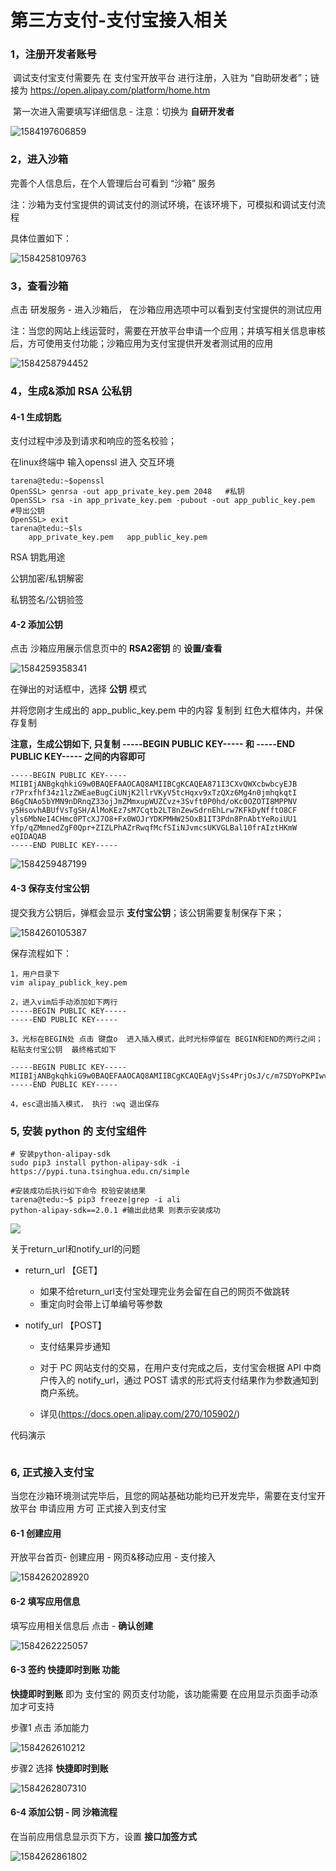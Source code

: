 # 第三方支付-支付宝接入相关

### 1，注册开发者账号 

​      调试支付宝支付需要先 在 支付宝开放平台 进行注册，入驻为 “自助研发者”；链接为 https://open.alipay.com/platform/home.htm

​     第一次进入需要填写详细信息  - 注意：切换为 **自研开发者**

![1584197606859](images\1584197606859.png)



### 2，进入沙箱

完善个人信息后，在个人管理后台可看到 “沙箱” 服务

注：沙箱为支付宝提供的调试支付的测试环境，在该环境下，可模拟和调试支付流程

具体位置如下：

![1584258109763](images\1584258109763.png)

### 3，查看沙箱

点击 研发服务 - 进入沙箱后， 在沙箱应用选项中可以看到支付宝提供的测试应用

注：当您的网站上线运营时，需要在开放平台申请一个应用；并填写相关信息审核后，方可使用支付功能；沙箱应用为支付宝提供开发者测试用的应用

![1584258794452](images\1584258794452.png)



### 4，生成&添加 RSA 公私钥

#### 4-1 生成钥匙

支付过程中涉及到请求和响应的签名校验；

在linux终端中 输入openssl 进入 交互环境

```shell
tarena@tedu:~$openssl
OpenSSL> genrsa -out app_private_key.pem 2048   #私钥
OpenSSL> rsa -in app_private_key.pem -pubout -out app_public_key.pem               #导出公钥
OpenSSL> exit
tarena@tedu:~$ls
    app_private_key.pem   app_public_key.pem
```

RSA 钥匙用途

公钥加密/私钥解密

私钥签名/公钥验签

#### 4-2 添加公钥

点击 沙箱应用展示信息页中的 **RSA2密钥** 的 **设置/查看** 

![1584259358341](images\1584259358341.png)

在弹出的对话框中，选择 **公钥**  模式

并将您刚才生成出的 app_public_key.pem 中的内容 复制到 红色大框体内，并保存复制

**注意，生成公钥如下, 只复制 -----BEGIN PUBLIC KEY----- 和 -----END PUBLIC KEY----- 之间的内容即可**

```shell
-----BEGIN PUBLIC KEY-----
MIIBIjANBgkqhkiG9w0BAQEFAAOCAQ8AMIIBCgKCAQEA871I3CXvQWXcbwbcyEJB
r7Prxfhf34z1lzZWEaeBugCiUNjK2llrVKyV5tcHqxv9xTzQXz6Mg4n0jmhqkqtI
B6gCNAo5bYMN9nDRnqZ33ojJmZMmxupWUZCvz+3Svft0P0hd/oKc0OZOTI8MPPNV
y5HsovhABUfVsTgSH/AlMoKEz7sM7Cqtb2LT8nZewSdrnEhLrw7KFkDyNfftO8CF
yls6MbNeI4CHmc0PTcXJ7O8+Fx0WOJrYDKPMHW25OxB1IT3Pdn8PnAbtYeRoiUU1
Yfp/qZMmnedZgF0Qpr+ZIZLPhAZrRwqfMcfSIiNJvmcsUKVGLBal10frAIztHKmW
eQIDAQAB
-----END PUBLIC KEY-----
```



![1584259487199](images\1584259487199.png)



#### 4-3 保存支付宝公钥

提交我方公钥后，弹框会显示 **支付宝公钥**；该公钥需要复制保存下来；

![1584260105387](images\1584260105387.png)

保存流程如下：

```shell
1，用户目录下  
vim alipay_publick_key.pem

2，进入vim后手动添加如下两行
-----BEGIN PUBLIC KEY-----
-----END PUBLIC KEY-----

3，光标在BEGIN处 点击 键盘o  进入插入模式，此时光标停留在 BEGIN和END的两行之间；粘贴支付宝公钥  最终格式如下

-----BEGIN PUBLIC KEY-----
MIIBIjANBgkqhkiG9w0BAQEFAAOCAQ8AMIIBCgKCAQEAgVjSs4PrjOsJ/c/m7SDYoPKPIwvEwq3U6p2dzpB0X/wVsYsZEHLrWEeVZfTHi9J0yrvwnxgUPlCGKv4EaJuc8msWuuH3TxEvurTPJxYUCOiBIQYeG5iRTh3fWyCkMlLNm8UXv0v+KRVK9bZ17cWB0vBM7iwrytGbfKg0vhIjsybbOd4VM/m4bWZOFdkXAmJfbO+pfMsa9TzF5zYmSpoHuBAkGu9m7EtzzBlXifthYkhvyEAX/XWG3rgaEe+l8W+NlPZ1uudZ2AIWLvnLl5Jjrcz1yMJqOhsobBrPiWbnwnRsMz1Sn9W9rl/cGITcboPlEMgs988Vcd/o21gHDNwNKQIDAQAB
-----END PUBLIC KEY-----

4，esc退出插入模式， 执行 :wq 退出保存 
```



### 5,  安装 python 的 支付宝组件

```shell
# 安装python-alipay-sdk
sudo pip3 install python-alipay-sdk -i https://pypi.tuna.tsinghua.edu.cn/simple

#安装成功后执行如下命令 校验安装结果
tarena@tedu:~$ pip3 freeze|grep -i ali
python-alipay-sdk==2.0.1 #输出此结果 则表示安装成功
```



![](images/支付宝交互时序图.png)

关于return_url和notify_url的问题

- return_url 【GET】

  - 如果不给return_url支付宝处理完业务会留在自己的网页不做跳转
  - 重定向时会带上订单编号等参数

- notify_url 【POST】

  - 支付结果异步通知

  - 对于 PC 网站支付的交易，在用户支付完成之后，支付宝会根据 API 中商户传入的 notify_url，通过 POST 请求的形式将支付结果作为参数通知到商户系统。

  - 详见(https://docs.open.alipay.com/270/105902/)

    

代码演示

```python

```



### 6, 正式接入支付宝

当您在沙箱环境测试完毕后，且您的网站基础功能均已开发完毕，需要在支付宝开放平台 申请应用 方可 正式接入到支付宝

#### 6-1 创建应用

开放平台首页- 创建应用 - 网页&移动应用 - 支付接入

![1584262028920](images\1584262028920.png)



#### 6-2  填写应用信息

填写应用相关信息后 点击 - **确认创建**

![1584262225057](images\1584262225057.png)

#### 6-3 签约 **快捷即时到账** 功能

**快捷即时到账** 即为 支付宝的 网页支付功能，该功能需要 在应用显示页面手动添加才可支持

步骤1  点击 添加能力

![1584262610212](images\1584262610212.png)



步骤2  选择 **快捷即时到账**

![1584262807310](images\1584262807310.png)



#### 6-4  添加公钥 - 同 沙箱流程

在当前应用信息显示页下方，设置 **接口加签方式**

![1584262861802](images\1584262861802.png)
